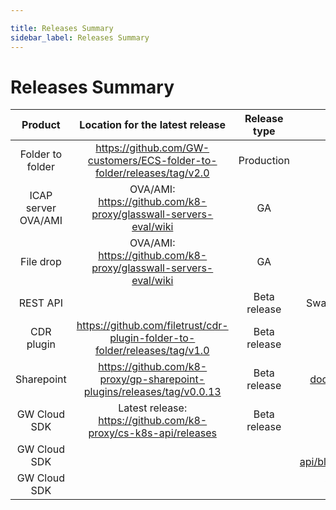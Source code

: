 ```yaml
---

title: Releases Summary
sidebar_label: Releases Summary
---
```


# Releases Summary

**Product**|**Location for the latest release**|**Release type**|**Documentation**
:-----:|:-----:|:-----:|:-----:
Folder to folder|https://github.com/GW-customers/ECS-folder-to-folder/releases/tag/v2.0|Production|https://github.com/GW-customers/ECS-folder-to-folder/blob/main/README.md
ICAP server OVA/AMI|OVA/AMI: https://github.com/k8-proxy/glasswall-servers-eval/wiki|GA|https://k8-proxy.github.io/k8-proxy-documentation/docs/products/icap%20server/icap-aws
File drop|OVA/AMI: https://github.com/k8-proxy/glasswall-servers-eval/wiki|GA|https://k8-proxy.github.io/k8-proxy-documentation/docs/products/filedrop/fd-aws
REST API| |Beta release|Swagger for REST-API: https://k8-proxy.github.io/k8-rebuild-rest-api/#/|
|CDR plugin|	https://github.com/filetrust/cdr-plugin-folder-to-folder/releases/tag/v1.0|	Beta release|	https://github.com/filetrust/cdr-plugin-folder-to-folder/wiki|
|Sharepoint|	https://github.com/k8-proxy/gp-sharepoint-plugins/releases/tag/v0.0.13	|Beta release|	https://k8-proxy.github.io/k8-proxy-documentation/docs/products/sharepoint%20plugin/online/sharepoint-online-solution-administration|
|GW Cloud SDK	|Latest release: https://github.com/k8-proxy/cs-k8s-api/releases|	Beta release|	https://k8-proxy.github.io/k8-proxy-documentation/docs/products/gw%20cloud%20sdk/overview|
|GW Cloud SDK|||deployment instructions: https://github.com/naderaly/cs-k8s-api/blob/e7a6d509af64e79288cc7c260a0f0a98d51af19b/deployment.md |
|GW Cloud SDK|||ALSO: https://docs.google.com/presentation/d/1D9foOgKpBmm-bwcx2UGMh777yRQmUP-A/edit#slide=id.gd21d797c89_0_0" |

